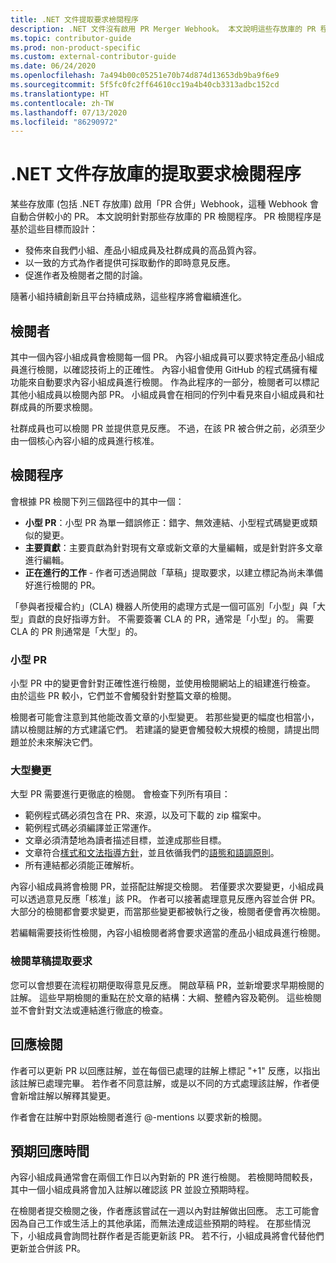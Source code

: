 ```yaml
---
title: .NET 文件提取要求檢閱程序
description: .NET 文件沒有啟用 PR Merger Webhook。 本文說明這些存放庫的 PR 程序
ms.topic: contributor-guide
ms.prod: non-product-specific
ms.custom: external-contributor-guide
ms.date: 06/24/2020
ms.openlocfilehash: 7a494b00c05251e70b74d874d13653db9ba9f6e9
ms.sourcegitcommit: 5f5fc0fc2ff64610cc19a4b40cb3313adbc152cd
ms.translationtype: HT
ms.contentlocale: zh-TW
ms.lasthandoff: 07/13/2020
ms.locfileid: "86290972"
---
```

# <a name="pull-request-review-process-for-the-net-docs-repositories"></a>.NET 文件存放庫的提取要求檢閱程序

某些存放庫 (包括 .NET 存放庫) 啟用「PR 合併」Webhook，這種 Webhook 會自動合併較小的 PR。 本文說明針對那些存放庫的 PR 檢閱程序。 PR 檢閱程序是基於這些目標而設計：

- 發佈來自我們小組、產品小組成員及社群成員的高品質內容。
- 以一致的方式為作者提供可採取動作的即時意見反應。
- 促進作者及檢閱者之間的討論。

隨著小組持續創新且平台持續成熟，這些程序將會繼續進化。

## <a name="reviewers"></a>檢閱者

其中一個內容小組成員會檢閱每一個 PR。 內容小組成員可以要求特定產品小組成員進行檢閱，以確認技術上的正確性。 內容小組會使用 GitHub 的程式碼擁有權功能來自動要求內容小組成員進行檢閱。 作為此程序的一部分，檢閱者可以標記其他小組成員以檢閱內部 PR。 小組成員會在相同的佇列中看見來自小組成員和社群成員的所要求檢閱。

社群成員也可以檢閱 PR 並提供意見反應。 不過，在該 PR 被合併之前，必須至少由一個核心內容小組的成員進行核准。

## <a name="review-process"></a>檢閱程序

會根據 PR 檢閱下列三個路徑中的其中一個：

- **小型 PR**：小型 PR 為單一錯誤修正：錯字、無效連結、小型程式碼變更或類似的變更。
- **主要貢獻**：主要貢獻為針對現有文章或新文章的大量編輯，或是針對許多文章進行編輯。
- **正在進行的工作** - 作者可透過開啟「草稿」提取要求，以建立標記為尚未準備好進行檢閱的 PR。

「參與者授權合約」(CLA) 機器人所使用的處理方式是一個可區別「小型」與「大型」貢獻的良好指導方針。 不需要簽署 CLA 的 PR，通常是「小型」的。 需要 CLA 的 PR 則通常是「大型」的。

### <a name="small-prs"></a>小型 PR

小型 PR 中的變更會針對正確性進行檢閱，並使用檢閱網站上的組建進行檢查。 由於這些 PR 較小，它們並不會觸發針對整篇文章的檢閱。 

檢閱者可能會注意到其他能改善文章的小型變更。 若那些變更的幅度也相當小，請以檢閱註解的方式建議它們。 若建議的變更會觸發較大規模的檢閱，請提出問題並於未來解決它們。 

### <a name="larger-changes"></a>大型變更

大型 PR 需要進行更徹底的檢閱。 會檢查下列所有項目：

- 範例程式碼必須包含在 PR、來源，以及可下載的 zip 檔案中。
- 範例程式碼必須編譯並正常運作。
- 文章必須清楚地為讀者描述目標，並達成那些目標。
- 文章符合[樣式和文法指導方針](dotnet-style-guide.md)，並且依循我們的[語態和語調原則](dotnet-voice-tone.md)。
- 所有連結都必須能正確解析。

內容小組成員將會檢閱 PR，並搭配註解提交檢閱。 若僅要求次要變更，小組成員可以透過意見反應「核准」該 PR。 作者可以接著處理意見反應內容並合併 PR。 大部分的檢閱都會要求變更，而當那些變更都被執行之後，檢閱者便會再次檢閱。

若編輯需要技術性檢閱，內容小組檢閱者將會要求適當的產品小組成員進行檢閱。

### <a name="review-draft-pull-requests"></a>檢閱草稿提取要求

您可以會想要在流程初期便取得意見反應。 開啟草稿 PR，並新增要求早期檢閱的註解。 這些早期檢閱的重點在於文章的結構：大綱、整體內容及範例。 這些檢閱並不會針對文法或連結進行徹底的檢查。

## <a name="respond-to-reviews"></a>回應檢閱

作者可以更新 PR 以回應註解，並在每個已處理的註解上標記 "+1" 反應，以指出該註解已處理完畢。 若作者不同意註解，或是以不同的方式處理該註解，作者便會新增註解以解釋其變更。

作者會在註解中對原始檢閱者進行 @-mentions 以要求新的檢閱。 

## <a name="response-time-expectations"></a>預期回應時間

內容小組成員通常會在兩個工作日以內對新的 PR 進行檢閱。 若檢閱時間較長，其中一個小組成員將會加入註解以確認該 PR 並設立預期時程。

在檢閱者提交檢閱之後，作者應該嘗試在一週以內對註解做出回應。 志工可能會因為自己工作或生活上的其他承諾，而無法達成這些預期的時程。 在那些情況下，小組成員會詢問社群作者是否能更新該 PR。 若不行，小組成員將會代替他們更新並合併該 PR。

